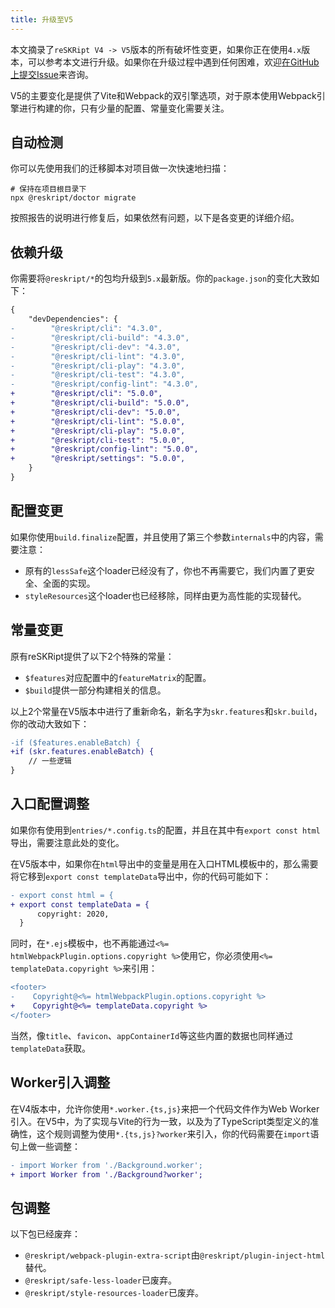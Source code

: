 ```yaml
---
title: 升级至V5
---
```


本文摘录了`reSKRipt V4 -> V5`版本的所有破坏性变更，如果你正在使用`4.x`版本，可以参考本文进行升级。如果你在升级过程中遇到任何困难，欢迎[在GitHub上提交Issue](https://github.com/ecomfe/reskript/issues/new)来咨询。

V5的主要变化是提供了Vite和Webpack的双引擎选项，对于原本使用Webpack引擎进行构建的你，只有少量的配置、常量变化需要关注。

## 自动检测

你可以先使用我们的迁移脚本对项目做一次快速地扫描：

```shell
# 保持在项目根目录下
npx @reskript/doctor migrate
```

按照报告的说明进行修复后，如果依然有问题，以下是各变更的详细介绍。

## 依赖升级

你需要将`@reskript/*`的包均升级到`5.x`最新版。你的`package.json`的变化大致如下：

```diff
{
    "devDependencies": {
-        "@reskript/cli": "4.3.0",
-        "@reskript/cli-build": "4.3.0",
-        "@reskript/cli-dev": "4.3.0",
-        "@reskript/cli-lint": "4.3.0",
-        "@reskript/cli-play": "4.3.0",
-        "@reskript/cli-test": "4.3.0",
-        "@reskript/config-lint": "4.3.0",
+        "@reskript/cli": "5.0.0",
+        "@reskript/cli-build": "5.0.0",
+        "@reskript/cli-dev": "5.0.0",
+        "@reskript/cli-lint": "5.0.0",
+        "@reskript/cli-play": "5.0.0",
+        "@reskript/cli-test": "5.0.0",
+        "@reskript/config-lint": "5.0.0",
+        "@reskript/settings": "5.0.0",
    }
}
```

## 配置变更

如果你使用`build.finalize`配置，并且使用了第三个参数`internals`中的内容，需要注意：

- 原有的`lessSafe`这个loader已经没有了，你也不再需要它，我们内置了更安全、全面的实现。
- `styleResources`这个loader也已经移除，同样由更为高性能的实现替代。

## 常量变更

原有reSKRipt提供了以下2个特殊的常量：

- `$features`对应配置中的`featureMatrix`的配置。
- `$build`提供一部分构建相关的信息。

以上2个常量在V5版本中进行了重新命名，新名字为`skr.features`和`skr.build`，你的改动大致如下：

```diff
-if ($features.enableBatch) {
+if (skr.features.enableBatch) {
    // 一些逻辑
}
```

## 入口配置调整

如果你有使用到`entries/*.config.ts`的配置，并且在其中有`export const html`导出，需要注意此处的变化。

在V5版本中，如果你在`html`导出中的变量是用在入口HTML模板中的，那么需要将它移到`export const templateData`导出中，你的代码可能如下：

```diff
- export const html = {
+ export const templateData = {
      copyright: 2020,
  }
```

同时，在`*.ejs`模板中，也不再能通过`<%= htmlWebpackPlugin.options.copyright %>`使用它，你必须使用`<%= templateData.copyright %>`来引用：

```diff
<footer>
-    Copyright@<%= htmlWebpackPlugin.options.copyright %>
+    Copyright@<%= templateData.copyright %>
</footer>
```

当然，像`title`、`favicon`、`appContainerId`等这些内置的数据也同样通过`templateData`获取。

## Worker引入调整

在V4版本中，允许你使用`*.worker.{ts,js}`来把一个代码文件作为Web Worker引入。在V5中，为了实现与Vite的行为一致，以及为了TypeScript类型定义的准确性，这个规则调整为使用`*.{ts,js}?worker`来引入，你的代码需要在`import`语句上做一些调整：

```diff
- import Worker from './Background.worker';
+ import Worker from './Background?worker';
```

## 包调整

以下包已经废弃：

- `@reskript/webpack-plugin-extra-script`由`@reskript/plugin-inject-html`替代。
- `@reskript/safe-less-loader`已废弃。
- `@reskript/style-resources-loader`已废弃。
